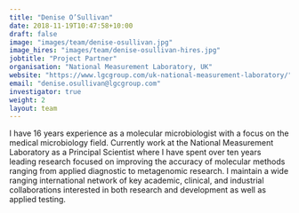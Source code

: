 ```yaml
---
title: "Denise O’Sullivan"
date: 2018-11-19T10:47:58+10:00
draft: false
image: "images/team/denise-osullivan.jpg"
image_hires: "images/team/denise-osullivan-hires.jpg"
jobtitle: "Project Partner"
organisation: "National Measurement Laboratory, UK"
website: "https://www.lgcgroup.com/uk-national-measurement-laboratory/"
email: "denise.osullivan@lgcgroup.com"
investigator: true
weight: 2
layout: team
---
```

I have 16 years experience as a molecular microbiologist with a focus on the medical microbiology field. Currently work at the National Measurement Laboratory as a Principal Scientist where I have spent over ten years leading research focused on improving the accuracy of molecular methods ranging from applied diagnostic to metagenomic research. I maintain a wide ranging international network of key academic, clinical, and industrial collaborations interested in both research and development as well as applied testing.
